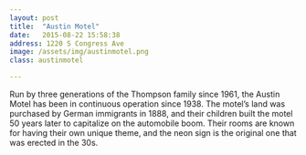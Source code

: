 ```yaml
---
layout: post
title:  "Austin Motel"
date:   2015-08-22 15:58:38
address: 1220 S Congress Ave
image: /assets/img/austinmotel.png
class: austinmotel

---
```

Run by three generations of the Thompson family since 1961, the Austin Motel has been in continuous operation since 1938. The motel’s land was purchased by German immigrants in 1888, and their children built the motel 50 years later to capitalize on the automobile boom. Their rooms are known for having their own unique theme, and the neon sign is the original one that was erected in the 30s.
